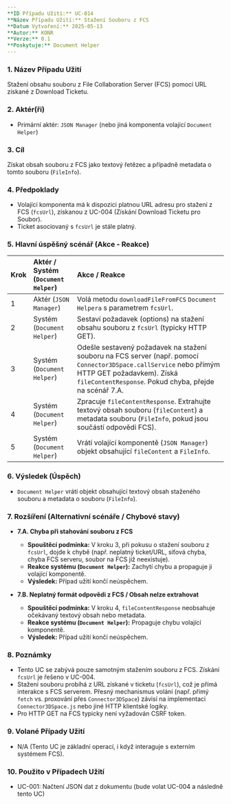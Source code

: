 ```yaml
---
**ID Případu Užití:** UC-014
**Název Případu Užití:** Stažení Souboru z FCS
**Datum Vytvoření:** 2025-05-13
**Autor:** KONR
**Verze:** 0.1
**Poskytuje:** Document Helper
---
```


### 1. Název Případu Užití
Stažení obsahu souboru z File Collaboration Server (FCS) pomocí URL získané z Download Ticketu.

### 2. Aktér(ři)
-   Primární aktér: `JSON Manager` (nebo jiná komponenta volající `Document Helper`)

### 3. Cíl
Získat obsah souboru z FCS jako textový řetězec a případně metadata o tomto souboru (`FileInfo`).

### 4. Předpoklady
-   Volající komponenta má k dispozici platnou URL adresu pro stažení z FCS (`fcsUrl`), získanou z UC-004 (Získání Download Ticketu pro Soubor).
-   Ticket asociovaný s `fcsUrl` je stále platný.

### 5. Hlavní úspěšný scénář (Akce - Reakce)

| Krok | Aktér / Systém (`Document Helper`) | Akce / Reakce                                                                                                                                                                                             |
| :--- | :--------------------------------- | :-------------------------------------------------------------------------------------------------------------------------------------------------------------------------------------------------------- |
| 1    | Aktér (`JSON Manager`)             | Volá metodu `downloadFileFromFCS` `Document Helpera` s parametrem `fcsUrl`.                                                                                                                               |
| 2    | Systém (`Document Helper`)         | Sestaví požadavek (options) na stažení obsahu souboru z `fcsUrl` (typicky HTTP GET).                                                                                                                       |
| 3    | Systém (`Document Helper`)         | Odešle sestavený požadavek na stažení souboru na FCS server (např. pomocí `Connector3DSpace.callService` nebo přímým HTTP GET požadavkem). Získá `fileContentResponse`. Pokud chyba, přejde na scénář 7.A. |
| 4    | Systém (`Document Helper`)         | Zpracuje `fileContentResponse`. Extrahujte textový obsah souboru (`fileContent`) a metadata souboru (`FileInfo`, pokud jsou součástí odpovědi FCS).                                                        |
| 5    | Systém (`Document Helper`)         | Vrátí volající komponentě (`JSON Manager`) objekt obsahující `fileContent` a `FileInfo`.                                                                                                                    |

### 6. Výsledek (Úspěch)
-   `Document Helper` vrátí objekt obsahující textový obsah staženého souboru a metadata o souboru (`FileInfo`).

### 7. Rozšíření (Alternativní scénáře / Chybové stavy)

*   **7.A. Chyba při stahování souboru z FCS**
    *   **Spouštěcí podmínka:** V kroku 3, při pokusu o stažení souboru z `fcsUrl`, dojde k chybě (např. neplatný ticket/URL, síťová chyba, chyba FCS serveru, soubor na FCS již neexistuje).
    *   **Reakce systému (`Document Helper`):** Zachytí chybu a propaguje ji volající komponentě.
    *   **Výsledek:** Případ užití končí neúspěchem.

*   **7.B. Neplatný formát odpovědi z FCS / Obsah nelze extrahovat**
    *   **Spouštěcí podmínka:** V kroku 4, `fileContentResponse` neobsahuje očekávaný textový obsah nebo metadata.
    *   **Reakce systému (`Document Helper`):** Propaguje chybu volající komponentě.
    *   **Výsledek:** Případ užití končí neúspěchem.

### 8. Poznámky
-   Tento UC se zabývá pouze samotným stažením souboru z FCS. Získání `fcsUrl` je řešeno v UC-004.
-   Stažení souboru probíhá z URL získané v ticketu (`fcsUrl`), což je přímá interakce s FCS serverem. Přesný mechanismus volání (např. přímý `fetch` vs. proxování přes `Connector3DSpace`) závisí na implementaci `Connector3DSpace.js` nebo jiné HTTP klientské logiky.
-   Pro HTTP GET na FCS typicky není vyžadován CSRF token.

### 9. Volané Případy Užití
-   N/A (Tento UC je základní operací, i když interaguje s externím systémem FCS).

### 10. Použito v Případech Užití
-   UC-001: Načtení JSON dat z dokumentu (bude volat UC-004 a následně tento UC)

